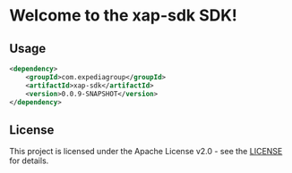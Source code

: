 # Welcome to the xap-sdk SDK!

## Usage
```xml
<dependency>
    <groupId>com.expediagroup</groupId>
    <artifactId>xap-sdk</artifactId>
    <version>0.0.9-SNAPSHOT</version>
</dependency>
```

## License

This project is licensed under the Apache License v2.0 - see the [LICENSE](LICENSE) for details.
